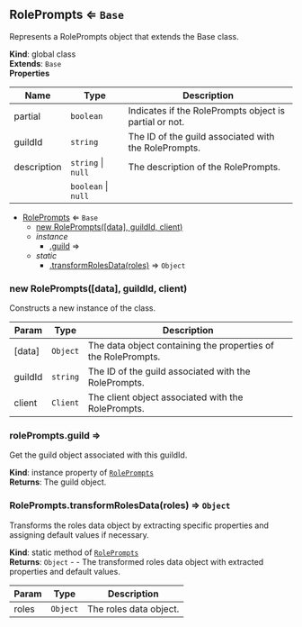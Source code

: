 <a name="RolePrompts"></a>

## RolePrompts ⇐ <code>Base</code>
Represents a RolePrompts object that extends the Base class.

**Kind**: global class  
**Extends**: <code>Base</code>  
**Properties**

| Name | Type | Description |
| --- | --- | --- |
| partial | <code>boolean</code> | Indicates if the RolePrompts object is partial or not. |
| guildId | <code>string</code> | The ID of the guild associated with the RolePrompts. |
| description | <code>string</code> \| <code>null</code> | The description of the RolePrompts. |
|  | <code>boolean</code> \| <code>null</code> |  |


* [RolePrompts](#RolePrompts) ⇐ <code>Base</code>
    * [new RolePrompts([data], guildId, client)](#new_RolePrompts_new)
    * _instance_
        * [.guild](#RolePrompts+guild) ⇒
    * _static_
        * [.transformRolesData(roles)](#RolePrompts.transformRolesData) ⇒ <code>Object</code>

<a name="new_RolePrompts_new"></a>

### new RolePrompts([data], guildId, client)
Constructs a new instance of the class.


| Param | Type | Description |
| --- | --- | --- |
| [data] | <code>Object</code> | The data object containing the properties of the RolePrompts. |
| guildId | <code>string</code> | The ID of the guild associated with the RolePrompts. |
| client | <code>Client</code> | The client object associated with the RolePrompts. |

<a name="RolePrompts+guild"></a>

### rolePrompts.guild ⇒
Get the guild object associated with this guildId.

**Kind**: instance property of [<code>RolePrompts</code>](#RolePrompts)  
**Returns**: The guild object.  
<a name="RolePrompts.transformRolesData"></a>

### RolePrompts.transformRolesData(roles) ⇒ <code>Object</code>
Transforms the roles data object by extracting specific properties and assigning default values if necessary.

**Kind**: static method of [<code>RolePrompts</code>](#RolePrompts)  
**Returns**: <code>Object</code> - - The transformed roles data object with extracted properties and default values.  

| Param | Type | Description |
| --- | --- | --- |
| roles | <code>Object</code> | The roles data object. |

